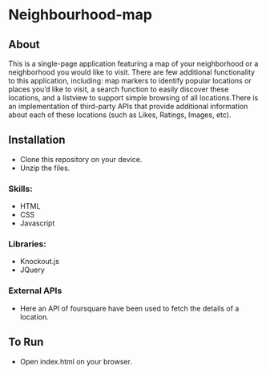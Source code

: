 # Neighbourhood-map

## About
This is a single-page application featuring a map of your neighborhood or a neighborhood you would like to visit. 
There are few additional functionality to this application, including: map markers to identify popular locations or 
places you’d like to visit, a search function to easily discover these locations, and a listview to support simple 
browsing of all locations.There is an implementation of third-party APIs that provide additional information about 
each of these locations (such as Likes, Ratings, Images, etc).

## Installation
* Clone this repository on your device.
* Unzip the files.

### Skills:
* HTML
* CSS
* Javascript

### Libraries:
* Knockout.js
* JQuery

### External APIs
* Here an API of foursquare have been used to fetch the details of a location.

## To Run

* Open index.html on your browser.
